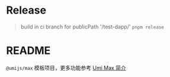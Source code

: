 # Release

> build in ci branch for publicPath '/test-dapp/' `pnpm release`

# README

`@umijs/max` 模板项目，更多功能参考 [Umi Max 简介](https://umijs.org/docs/max/introduce)
